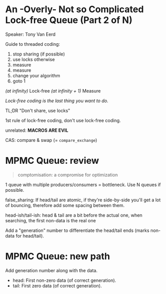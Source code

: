 An -Overly- Not so Complicated Lock-free Queue (Part 2 of N)
============================================================

Speaker: Tony Van Eerd

Guide to threaded coding:

1. stop sharing (if possible)
2. use locks otherwise
3. measure
4. measure
5. change your algorithm
6. goto 1

*(at infinity)* Lock-free
*(at infinity + 1)* Measure

*Lock-free coding is the last thing you want to do.*

TL;DR "Don't share, use locks"

1st rule of lock-free coding, don't use lock-free coding.

unrelated: __MACROS ARE EVIL__

CAS: compare & swap (= `compare_exchange`)

# MPMC Queue: review

> comptomisation: a compromise for optimization

1 queue with multiple producers/consumers = bottleneck. Use N queues if
possible.

false_sharing: If head/tail are atomic, if they're side-by-side you'll get a
lot of bouncing, therefore add some spacing between them.

head-ish/tail-ish: head & tail are a bit before the actual one, when
searching, the first non-data is the real one

Add a "generation" number to differentiate the head/tail ends (marks non-data
for head/tail).

# MPMC Queue: new path

Add generation number along with the data.

- head: First non-zero data (of correct generation).
- tail: First zero data (of correct generation).
